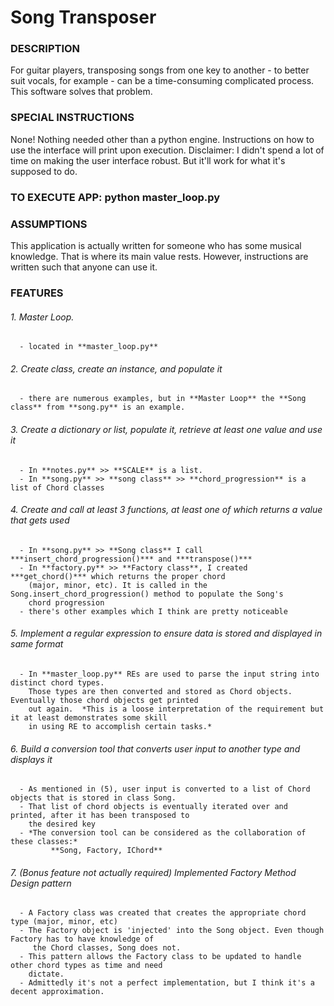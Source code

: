 # Song Transposer
### DESCRIPTION
For guitar players, transposing songs from one key to another - to better suit vocals, for example - can be
a time-consuming complicated process. This software solves that problem.

### SPECIAL INSTRUCTIONS
None! Nothing needed other than a python engine.
Instructions on how to use the interface will print upon execution.
Disclaimer: I didn't spend a lot of time on making the user interface robust. But it'll work for what it's supposed to do.

### TO EXECUTE APP:   python master_loop.py

### ASSUMPTIONS
This application is actually written for someone who has some musical knowledge. That is where its main value rests.
However, instructions are written such that anyone can use it.

### FEATURES
  ###### 1.  Master Loop.  
      - located in **master_loop.py**
  ###### 2.  Create class, create an instance, and populate it
      - there are numerous examples, but in **Master Loop** the **Song class** from **song.py** is an example. 
  ###### 3.  Create a dictionary or list, populate it, retrieve at least one value and use it
      - In **notes.py** >> **SCALE** is a list. 
      - In **song.py** >> **song class** >> **chord_progression** is a list of Chord classes
  ###### 4.  Create and call at least 3 functions, at least one of which returns a value that gets used
      - In **song.py** >> **Song class** I call ***insert_chord_progression()*** and ***transpose()***
      - In **factory.py** >> **Factory class**, I created ***get_chord()*** which returns the proper chord 
        (major, minor, etc). It is called in the Song.insert_chord_progression() method to populate the Song's
        chord progression 
      - there's other examples which I think are pretty noticeable
  ###### 5.  Implement a regular expression to ensure data is stored and displayed in same format
      - In **master_loop.py** REs are used to parse the input string into distinct chord types. 
        Those types are then converted and stored as Chord objects. Eventually those chord objects get printed
        out again.  *This is a loose interpretation of the requirement but it at least demonstrates some skill
        in using RE to accomplish certain tasks.*
  ###### 6.  Build a conversion tool that converts user input to another type and displays it
      - As mentioned in (5), user input is converted to a list of Chord objects that is stored in class Song.
      - That list of chord objects is eventually iterated over and printed, after it has been transposed to 
        the desired key
      - *The conversion tool can be considered as the collaboration of these classes:* 
             **Song, Factory, IChord** 
  ###### 7.  (Bonus feature not actually required)  Implemented Factory Method Design pattern
      - A Factory class was created that creates the appropriate chord type (major, minor, etc) 
      - The Factory object is 'injected' into the Song object. Even though Factory has to have knowledge of
         the Chord classes, Song does not.
      - This pattern allows the Factory class to be updated to handle other chord types as time and need 
        dictate.
      - Admittedly it's not a perfect implementation, but I think it's a decent approximation.
        


    
